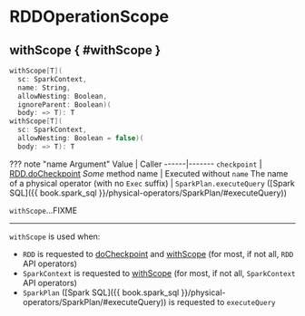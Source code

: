 # RDDOperationScope

## withScope { #withScope }

```scala
withScope[T](
  sc: SparkContext,
  name: String,
  allowNesting: Boolean,
  ignoreParent: Boolean)(
  body: => T): T
withScope[T](
  sc: SparkContext,
  allowNesting: Boolean = false)(
  body: => T): T
```

??? note "name Argument"
    Value | Caller
    ------|-------
    `checkpoint` | [RDD.doCheckpoint](RDD.md#doCheckpoint)
    _Some_ method name | Executed without `name`
    The name of a physical operator (with no `Exec` suffix) | `SparkPlan.executeQuery` ([Spark SQL]({{ book.spark_sql }}/physical-operators/SparkPlan/#executeQuery))

`withScope`...FIXME

---

`withScope` is used when:

* `RDD` is requested to [doCheckpoint](RDD.md#doCheckpoint) and [withScope](RDD.md#withScope) (for most, if not all, `RDD` API operators)
* `SparkContext` is requested to [withScope](../SparkContext.md#withScope) (for most, if not all, `SparkContext` API operators)
* `SparkPlan` ([Spark SQL]({{ book.spark_sql }}/physical-operators/SparkPlan/#executeQuery)) is requested to `executeQuery`
